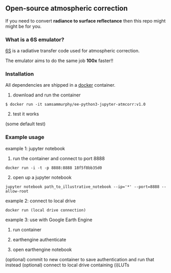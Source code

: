 ## Open-source atmospheric correction 

If you need to convert **radiance to surface reflectance** then this repo might might be for you.

### What is a 6S emulator?

[6S](http://modis-sr.ltdri.org/pages/6SCode.html) is a radiative transfer code used for atmospheric correction. 

The emulator aims to do the same job **100x** faster!!

### Installation

All dependencies are shipped in a [docker](https://www.docker.com/) container. 

1) download and run the container

`$ docker run -it samsammurphy/ee-python3-jupyter-atmcorr:v1.0`

2) test it works 

(some default test)

### Example usage

example 1: jupyter notebook

1) run the container and connect to port 8888

`docker run -i -t -p 8888:8888 18f5f8bb35d0`

2) open up a jupyter notebook

`jupyter notebook path_to_illustrative_notebook --ip='*' --port=8888 --allow-root`

example 2: connect to local drive

`docker run (local drive connection)`

example 3: use with Google Earth Engine

1) run container

2) earthengine authenticate

3) open earthengine notebook

(optional) commit to new container to save authentication and run that instead
(optional) connect to local drive containing (i)LUTs
